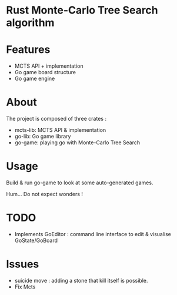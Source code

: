 # Rust Monte-Carlo Tree Search algorithm

# Features

- MCTS API + implementation
- Go game board structure
- Go game engine

# About

The project is composed of three crates :

- mcts-lib: MCTS API & implementation
- go-lib: Go game library
- go-game: playing go with Monte-Carlo Tree Search

# Usage

Build & run go-game to look at some auto-generated games.

Hum... Do not expect wonders !

# TODO
- Implements GoEditor : command line interface to edit & visualise GoState/GoBoard 

# Issues

- suicide move : adding a stone that kill itself is possible.
- Fix Mcts
